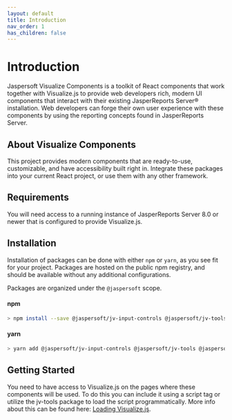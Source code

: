 ```yaml
---
layout: default
title: Introduction
nav_order: 1
has_children: false
---
```


# Introduction

Jaspersoft Visualize Components is a toolkit of React components that work together with Visualize.js to provide web developers rich, modern UI components that interact with their existing JasperReports Server&#xae; installation. Web developers can forge their own user experience with these components by using the reporting concepts found in JasperReports Server.


## About Visualize Components

This project provides modern components that are ready-to-use, customizable, and have accessibility built right in. Integrate these packages into your current React project, or use them with any other framework.


## Requirements

You will need access to a running instance of JasperReports Server 8.0 or newer that is configured to provide Visualize.js.


## Installation

Installation of packages can be done with either `npm` or `yarn`, as you see fit for your project. Packages are 
hosted on the public npm registry, and should be available without any additional configurations.

Packages are organized under the `@jaspersoft` scope.

#### npm
``` bash
> npm install --save @jaspersoft/jv-input-controls @jaspersoft/jv-tools @jaspersoft/jv-ui-components @jaspersoft/jv-scheduler
```
#### yarn
``` bash
> yarn add @jaspersoft/jv-input-controls @jaspersoft/jv-tools @jaspersoft/jv-ui-components @jaspersoft/jv-scheduler
```

## Getting Started

You need to have access to Visualize.js on the pages where these components will be used. To do this you can include 
it using a script tag or utilize the jv-tools package to load the script programmatically. More info about this can 
be found here: [Loading Visualize.js]({{site.baseurl}}/pages/tools/loading-vizjs).


